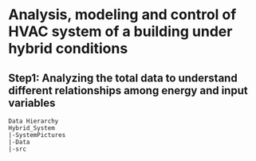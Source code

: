 # Analysis, modeling and control of HVAC system of a building under hybrid conditions

## Step1: Analyzing the total data to understand different relationships among energy and input variables

```
Data Hierarchy
Hybrid_System
|-SystemPictures
|-Data
|-src
```